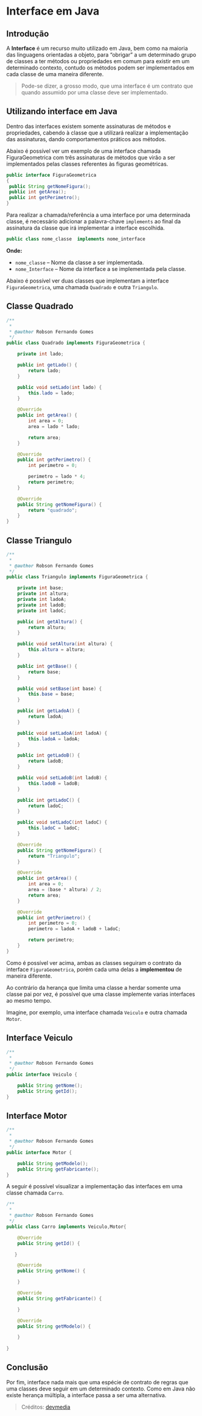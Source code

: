 # Interface em Java

## Introdução
A **Interface** é um recurso muito utilizado em Java, bem como na maioria das linguagens orientadas a objeto, para “obrigar” a um determinado grupo de classes a ter métodos ou propriedades em comum para existir em um determinado contexto, contudo os métodos podem ser implementados em cada classe de uma maneira diferente. 

> Pode-se dizer, a grosso modo, que uma interface é um contrato que quando assumido por uma classe deve ser implementado.

## Utilizando interface em Java
Dentro das interfaces existem somente assinaturas de métodos e propriedades, cabendo à classe que a utilizará realizar a implementação das assinaturas, dando comportamentos práticos aos métodos.

Abaixo é possível ver um exemplo de uma interface chamada FiguraGeometrica com três assinaturas de métodos que virão a ser implementados pelas classes referentes às figuras geométricas.

```java
public interface FiguraGeometrica
{
 public String getNomeFigura();
 public int getArea();
 public int getPerimetro();
}
```
Para realizar a chamada/referência a uma interface por uma determinada classe, é necessário adicionar a palavra-chave `implements` ao final da assinatura da classe que irá implementar a interface escolhida.

```java
public class nome_classe  implements nome_interface
```
**Onde:**
- `nome_classe` – Nome da classe a ser implementada.
- `nome_Interface` – Nome da interface a se implementada pela classe.

Abaixo é possível ver duas classes que implementam a interface `FiguraGeometrica`, uma chamada `Quadrado` e outra `Triangulo`.

## Classe Quadrado
```java
/**
 *
 * @author Robson Fernando Gomes
 */
public class Quadrado implements FiguraGeometrica {

    private int lado;

    public int getLado() {
        return lado;
    }

    public void setLado(int lado) {
        this.lado = lado;
    }

    @Override
    public int getArea() {
        int area = 0;
        area = lado * lado;

        return area;
    }

    @Override
    public int getPerimetro() {
        int perimetro = 0;

        perimetro = lado * 4;
        return perimetro;
    }

    @Override
    public String getNomeFigura() {
        return "quadrado";
    }
}
```

## Classe Triangulo

```java
/**
 *
 * @author Robson Fernando Gomes
 */
public class Triangulo implements FiguraGeometrica {

    private int base;
    private int altura;
    private int ladoA;
    private int ladoB;
    private int ladoC;

    public int getAltura() {
        return altura;
    }

    public void setAltura(int altura) {
        this.altura = altura;
    }

    public int getBase() {
        return base;
    }

    public void setBase(int base) {
        this.base = base;
    }

    public int getLadoA() {
        return ladoA;
    }

    public void setLadoA(int ladoA) {
        this.ladoA = ladoA;
    }

    public int getLadoB() {
        return ladoB;
    }

    public void setLadoB(int ladoB) {
        this.ladoB = ladoB;
    }

    public int getLadoC() {
        return ladoC;
    }

    public void setLadoC(int ladoC) {
        this.ladoC = ladoC;
    }

    @Override
    public String getNomeFigura() {
        return "Triangulo";
    }

    @Override
    public int getArea() {
        int area = 0;
        area = (base * altura) / 2;
        return area;
    }

    @Override
    public int getPerimetro() {
        int perimetro = 0;
        perimetro = ladoA + ladoB + ladoC;

        return perimetro;
    }
}
```

Como é possível ver acima, ambas as classes seguiram o contrato da interface `FiguraGeometrica`, porém cada uma delas a **implementou** de maneira diferente.

Ao contrário da herança que limita uma classe a herdar somente uma classe pai por vez, é possível que uma classe implemente varias interfaces ao mesmo tempo.

Imagine, por exemplo, uma interface chamada `Veiculo` e outra chamada `Motor`.

## Interface Veiculo

```java
/**
 *
 * @author Robson Fernando Gomes
 */
public interface Veiculo {

    public String getNome();
    public String getId();
}
```
## Interface Motor
```java
/**
 *
 * @author Robson Fernando Gomes
 */
public interface Motor {

    public String getModelo();
    public String getFabricante();
}
```

A seguir é possível visualizar a implementação das interfaces em uma classe chamada `Carro`.
```java
/**
 *
 * @author Robson Fernando Gomes
 */
public class Carro implements Veiculo,Motor{

    @Override
    public String getId() {

   }

    @Override
    public String getNome() {

    }

    @Override
    public String getFabricante() {

    }

    @Override
    public String getModelo() {

    }
  
}
```

## Conclusão
Por fim, interface nada mais que uma espécie de contrato de regras que uma classes deve seguir em um determinado contexto. Como em Java não existe herança múltipla, a interface passa a ser uma alternativa.

> Créditos: [devmedia](https://www.devmedia.com.br/entendendo-interfaces-em-java/25502)